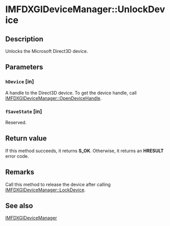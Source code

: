 # IMFDXGIDeviceManager::UnlockDevice

## Description

Unlocks the Microsoft Direct3D device.

## Parameters

### `hDevice` [in]

A handle to the Direct3D device. To get the device handle, call [IMFDXGIDeviceManager::OpenDeviceHandle](https://learn.microsoft.com/windows/desktop/api/mfobjects/nf-mfobjects-imfdxgidevicemanager-opendevicehandle).

### `fSaveState` [in]

Reserved.

## Return value

If this method succeeds, it returns **S_OK**. Otherwise, it returns an **HRESULT** error code.

## Remarks

 Call this method to release the device after calling [IMFDXGIDeviceManager::LockDevice](https://learn.microsoft.com/windows/desktop/api/mfobjects/nf-mfobjects-imfdxgidevicemanager-lockdevice).

## See also

[IMFDXGIDeviceManager](https://learn.microsoft.com/windows/desktop/api/mfobjects/nn-mfobjects-imfdxgidevicemanager)
